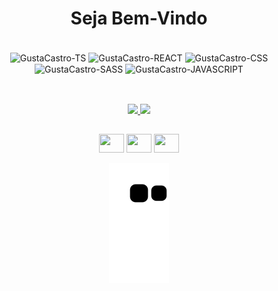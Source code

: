 <div align="center"><h1>Seja Bem-Vindo</h1></div>
<div style="display: inline_block" align="center"><br>
  <img align="center" alt="GustaCastro-TS" height="30" width="40" src="https://cdn.jsdelivr.net/gh/devicons/devicon/icons/typescript/typescript-original.svg">
  <img align="center" alt="GustaCastro-REACT" height="30" width="40" src="https://cdn.jsdelivr.net/gh/devicons/devicon/icons/react/react-original.svg">
  <img align="center" alt="GustaCastro-CSS" height="30" width="40" src="https://cdn.jsdelivr.net/gh/devicons/devicon/icons/css3/css3-original.svg">
  <img align="center" alt="GustaCastro-SASS" height="30" width="40" src="https://cdn.jsdelivr.net/gh/devicons/devicon/icons/sass/sass-original.svg">
  <img align="center" alt="GustaCastro-JAVASCRIPT" height="30" width="40" src="https://cdn.jsdelivr.net/gh/devicons/devicon/icons/javascript/javascript-original.svg">
</div>
<br>
  
  ##
 
<div align="center">
  <a href="https://github.com/gustacastro">
  <img height="180em" src="https://github-readme-stats.vercel.app/api?username=gustacastro&show_icons=true&theme=github_dark&include_all_commits=true&count_private=true"/>
  <img height="180em" src="https://github-readme-stats.vercel.app/api/top-langs/?username=gustacastro&layout=compact&langs_count=7&theme=github_dark"/>
</div>
  
  ##
 
<div align="center"> 
    <a href="https://www.facebook.com/gustavo.nunes.10236" target="_blank"><img height="30" width="40" src="https://cdn.jsdelivr.net/gh/devicons/devicon/icons/facebook/facebook-original.svg" target="_blank"></a> 
    <a href="https://www.linkedin.com/in/gustacastro" target="_blank"><img height="30" width="40"src="https://cdn.jsdelivr.net/gh/devicons/devicon/icons/linkedin/linkedin-original.svg" target="_blank"></a> 
    <a href="https://app.rocketseat.com.br/me/gustavocastro" target="_blank"><img height="30" width="40"src="https://avatars.githubusercontent.com/u/28929274?s=200&v=4" target="_blank"></a> 
 
  ![Snake animation](https://github.com/rafaballerini/rafaballerini/blob/output/github-contribution-grid-snake.svg)
 
</div>
